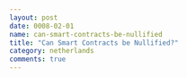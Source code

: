 ```yaml
---
layout: post
date: 0008-02-01
name: can-smart-contracts-be-nullified
title: "Can Smart Contracts be Nullified?"
category: netherlands
comments: true
---
```



